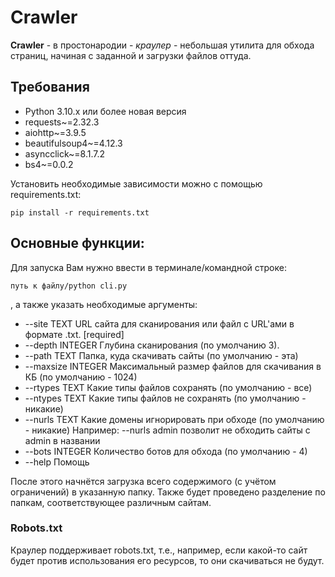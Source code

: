# **Crawler**

**Crawler** - в простонародии - _краулер_ - небольшая утилита для обхода страниц, начиная с заданной и загрузки файлов оттуда.

## Требования
* Python 3.10.x или более новая версия
* requests~=2.32.3
* aiohttp~=3.9.5
* beautifulsoup4~=4.12.3
* asyncclick~=8.1.7.2
* bs4~=0.0.2

Установить необходимые зависимости можно с помощью requirements.txt:

    pip install -r requirements.txt

## Основные функции:

Для запуска Вам нужно ввести в терминале/командной строке:
```
путь к файлу/python cli.py
```
, а также указать необходимые аргументы:

  * --site TEXT        URL сайта для сканирования или файл с URL'ами в формате .txt.  [required]
  * --depth INTEGER    Глубина сканирования (по умолчанию 3).
  * --path TEXT        Папка, куда скачивать сайты (по умолчанию - эта)
  * --maxsize INTEGER  Максимальный размер файлов для скачивания в КБ (по
                       умолчанию - 1024)
  * --rtypes TEXT      Какие типы файлов сохранять (по умолчанию - все)
  * --ntypes TEXT      Какие типы файлов не сохранять  (по умолчанию - никакие)
  * --nurls TEXT       Какие домены игнорировать при обходе (по умолчанию -
                       никакие) Например: --nurls admin позволит не обходить
                       сайты с admin в названии
  * --bots INTEGER     Количество ботов для обхода (по умолчанию - 4)
  * --help             Помощь


После этого начнётся загрузка всего содержимого (с учётом ограничений) в указанную папку.
Также будет проведено разделение по папкам, соответствующее различным сайтам.

### Robots.txt
Краулер поддерживает robots.txt, т.е., например, если какой-то сайт будет против использования его ресурсов, то они скачиваться не будут.

